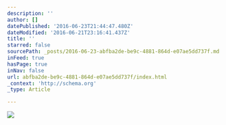 ```yaml
---
description: ''
author: []
datePublished: '2016-06-23T21:44:47.480Z'
dateModified: '2016-06-21T23:16:41.437Z'
title: ''
starred: false
sourcePath: _posts/2016-06-23-abfba2de-be9c-4881-864d-e07ae5dd737f.md
inFeed: true
hasPage: true
inNav: false
url: abfba2de-be9c-4881-864d-e07ae5dd737f/index.html
_context: 'http://schema.org'
_type: Article

---
```

![](https://the-grid-user-content.s3-us-west-2.amazonaws.com/983beb46-15d5-4a55-8de8-f8fdc8780993.jpg)